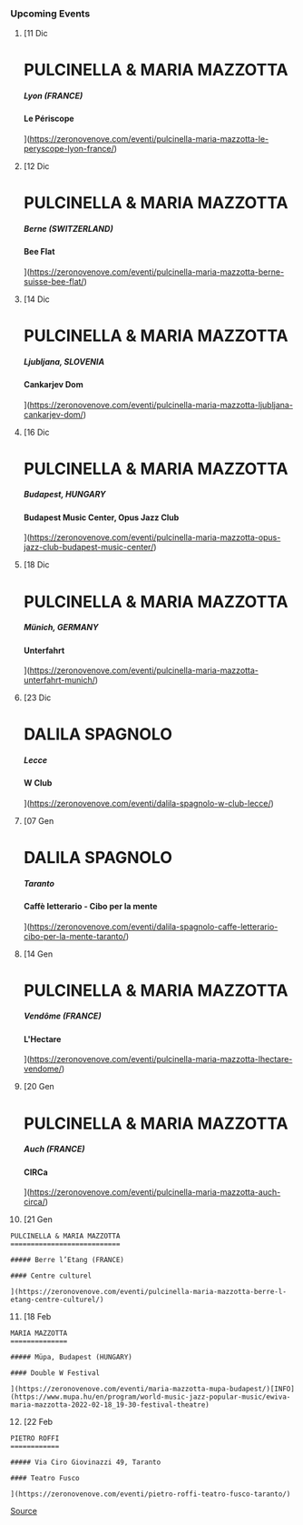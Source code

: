 ### Upcoming Events

1.  [11 Dic
    
    PULCINELLA & MARIA MAZZOTTA
    ===========================
    
    ##### Lyon (FRANCE)
    
    #### Le Périscope
    
    ](https://zeronovenove.com/eventi/pulcinella-maria-mazzotta-le-peryscope-lyon-france/)
2.  [12 Dic
    
    PULCINELLA & MARIA MAZZOTTA
    ===========================
    
    ##### Berne (SWITZERLAND)
    
    #### Bee Flat
    
    ](https://zeronovenove.com/eventi/pulcinella-maria-mazzotta-berne-suisse-bee-flat/)
3.  [14 Dic
    
    PULCINELLA & MARIA MAZZOTTA
    ===========================
    
    ##### Ljubljana, SLOVENIA
    
    #### Cankarjev Dom
    
    ](https://zeronovenove.com/eventi/pulcinella-maria-mazzotta-ljubljana-cankarjev-dom/)
4.  [16 Dic
    
    PULCINELLA & MARIA MAZZOTTA
    ===========================
    
    ##### Budapest, HUNGARY
    
    #### Budapest Music Center, Opus Jazz Club
    
    ](https://zeronovenove.com/eventi/pulcinella-maria-mazzotta-opus-jazz-club-budapest-music-center/)
5.  [18 Dic
    
    PULCINELLA & MARIA MAZZOTTA
    ===========================
    
    ##### Münich, GERMANY
    
    #### Unterfahrt
    
    ](https://zeronovenove.com/eventi/pulcinella-maria-mazzotta-unterfahrt-munich/)
6.  [23 Dic
    
    DALILA SPAGNOLO
    ===============
    
    ##### Lecce
    
    #### W Club
    
    ](https://zeronovenove.com/eventi/dalila-spagnolo-w-club-lecce/)
7.  [07 Gen
    
    DALILA SPAGNOLO
    ===============
    
    ##### Taranto
    
    #### Caffè letterario - Cibo per la mente
    
    ](https://zeronovenove.com/eventi/dalila-spagnolo-caffe-letterario-cibo-per-la-mente-taranto/)
8.  [14 Gen
    
    PULCINELLA & MARIA MAZZOTTA
    ===========================
    
    ##### Vendôme (FRANCE)
    
    #### L'Hectare
    
    ](https://zeronovenove.com/eventi/pulcinella-maria-mazzotta-lhectare-vendome/)
9.  [20 Gen
    
    PULCINELLA & MARIA MAZZOTTA
    ===========================
    
    ##### Auch (FRANCE)
    
    #### CIRCa
    
    ](https://zeronovenove.com/eventi/pulcinella-maria-mazzotta-auch-circa/)
10.  [21 Gen
    
    PULCINELLA & MARIA MAZZOTTA
    ===========================
    
    ##### Berre l’Etang (FRANCE)
    
    #### Centre culturel
    
    ](https://zeronovenove.com/eventi/pulcinella-maria-mazzotta-berre-l-etang-centre-culturel/)
11.  [18 Feb
    
    MARIA MAZZOTTA
    ==============
    
    ##### Müpa, Budapest (HUNGARY)
    
    #### Double W Festival
    
    ](https://zeronovenove.com/eventi/maria-mazzotta-mupa-budapest/)[INFO](https://www.mupa.hu/en/program/world-music-jazz-popular-music/ewiva-maria-mazzotta-2022-02-18_19-30-festival-theatre)
12.  [22 Feb
    
    PIETRO ROFFI
    ============
    
    ##### Via Ciro Giovinazzi 49, Taranto
    
    #### Teatro Fusco
    
    ](https://zeronovenove.com/eventi/pietro-roffi-teatro-fusco-taranto/)

[Source](https://zeronovenove.com/event-listing/)